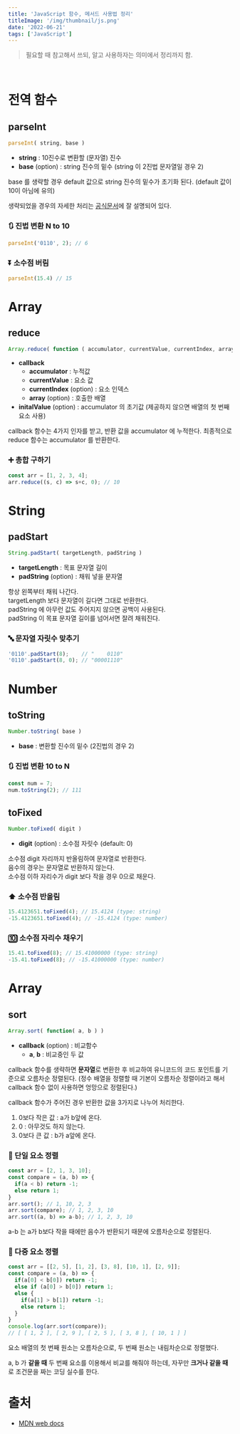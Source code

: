 ```yaml
---
title: 'JavaScript 함수, 메서드 사용법 정리' 
titleImage: '/img/thumbnail/js.png'
date: '2022-06-21'
tags: ['JavaScript']
---
```


> 필요할 때 참고해서 쓰되, 알고 사용하자는 의미에서 정리까지 함.
<br/>

# 전역 함수

## parseInt

```js
parseInt( string, base )
```

* **string** : 10진수로 변환할 (문자열) 진수
* **base** (option) : string 진수의 밑수 (string 이 2진법 문자열일 경우 2)

base 를 생략할 경우 default 값으로 string 진수의 밑수가 초기화 된다. (default 값이 10이 아님에 유의)

생략되었을 경우의 자세한 처리는 [공식문서](https://developer.mozilla.org/ko/docs/Web/JavaScript/Reference/Global_Objects/parseInt#%EC%84%A4%EB%AA%85)에 잘 설명되어 있다.

### :arrows_clockwise: 진법 변환 N to 10

```js
parseInt('0110', 2); // 6
```

### :arrow_double_down: 소수점 버림

```js
parseInt(15.4) // 15
```

# Array

## reduce

```js
Array.reduce( function ( accumulator, currentValue, currentIndex, array ), initalValue )
```

* **callback**
  * **accumulator** : 누적값
  * **currentValue** : 요소 값
  * **currentIndex** (option) : 요소 인덱스
  * **array** (option) : 호출한 배열
* **initalValue** (option) : accumulator 의 초기값 (제공하지 않으면 배열의 첫 번째 요소 사용)

callback 함수는 4가지 인자를 받고, 반환 값을 accumulator 에 누적한다. 최종적으로 reduce 함수는 accumulator 를 반환한다.

### :heavy_plus_sign: 총합 구하기

```js
const arr = [1, 2, 3, 4];
arr.reduce((s, c) => s+c, 0); // 10
```

# String

## padStart

```js
String.padStart( targetLength, padString )
```

* **targetLength** : 목표 문자열 길이
* **padString** (option) : 채워 넣을 문자열

항상 왼쪽부터 채워 나간다.<br/>
targetLength 보다 문자열이 길다면 그대로 반환한다.<br/>
padString 에 아무런 값도 주어지지 않으면 공백이 사용된다.<br/>
padString 이 목표 문자열 길이를 넘어서면 잘려 채워진다.

### :abc: 문자열 자릿수 맞추기

```js
'0110'.padStart(8);    // "    0110"
'0110'.padStart(8, 0); // "00001110"
```

# Number

## toString

```js
Number.toString( base )
```

* **base** : 변환할 진수의 밑수 (2진법의 경우 2)

### :arrows_clockwise: 진법 변환 10 to N

```js
const num = 7;
num.toString(2); // 111
```

## toFixed

```js
Number.toFixed( digit )
```

* **digit** (option) : 소수점 자릿수 (default: 0)

소수점 digit 자리까지 반올림하여 문자열로 반환한다.<br/>
음수의 경우는 문자열로 반환하지 않는다.<br/>
소수점 이하 자리수가 digit 보다 작을 경우 0으로 채운다.

### :arrow_up: 소수점 반올림

```js
15.4123651.toFixed(4); // 15.4124 (type: string)
-15.4123651.toFixed(4); // -15.4124 (type: number)
```

### :keycap_ten: 소수점 자리수 채우기

```js
15.41.toFixed(8); // 15.41000000 (type: string)
-15.41.toFixed(8); // -15.41000000 (type: number)
```

# Array

## sort

```js
Array.sort( function( a, b ) )
```

* **callback** (option) : 비교함수
  * **a**, **b** : 비교중인 두 값

callback 함수를 생략하면 **문자열**로 변환한 후 비교하여 유니코드의 코드 포인트를 기준으로 오름차순 정렬된다. (정수 배열을 정렬할 때 기본이 오름차순 정렬이라고 해서 callback 함수 없이 사용하면 엉망으로 정렬된다.)

callback 함수가 주어진 경우 반환한 값을 3가지로 나누어 처리한다.

1. 0보다 작은 값 : a가 b앞에 온다.
2. 0 : 아무것도 하지 않는다.
3. 0보다 큰 값 : b가 a앞에 온다.

### :signal_strength: 단일 요소 정렬

```js
const arr = [2, 1, 3, 10];
const compare = (a, b) => {
  if(a < b) return -1;
  else return 1;
}
arr.sort(); // 1, 10, 2, 3
arr.sort(compare); // 1, 2, 3, 10
arr.sort((a, b) => a-b); // 1, 2, 3, 10
```

a-b 는 a가 b보다 작을 때에만 음수가 반환되기 때문에 오름차순으로 정렬된다.

### :signal_strength: 다중 요소 정렬

```js
const arr = [[2, 5], [1, 2], [3, 8], [10, 1], [2, 9]];
const compare = (a, b) => {
  if(a[0] < b[0]) return -1;
  else if (a[0] > b[0]) return 1;
  else {
    if(a[1] > b[1]) return -1;
    else return 1;
  }
}
console.log(arr.sort(compare));
// [ [ 1, 2 ], [ 2, 9 ], [ 2, 5 ], [ 3, 8 ], [ 10, 1 ] ]
```

요소 배열의 첫 번째 원소는 오름차순으로, 두 번째 원소는 내림차순으로 정렬했다.

a, b 가 **같을 때** 두 번째 요소를 이용해서 비교를 해줘야 하는데, 자꾸만 **크거나 같을 때** 로 조건문을 짜는 코딩 실수를 한다.

# 출처

* [MDN web docs](https://developer.mozilla.org/ko)